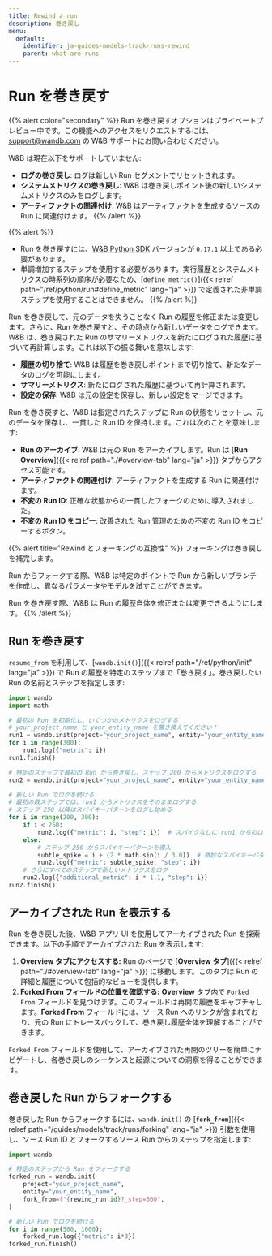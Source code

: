 ```yaml
---
title: Rewind a run
description: 巻き戻し
menu:
  default:
    identifier: ja-guides-models-track-runs-rewind
    parent: what-are-runs
---
```


# Run を巻き戻す
{{% alert color="secondary" %}}
Run を巻き戻すオプションはプライベートプレビュー中です。この機能へのアクセスをリクエストするには、support@wandb.com の W&B サポートにお問い合わせください。

W&B は現在以下をサポートしていません:
* **ログの巻き戻し**: ログは新しい Run セグメントでリセットされます。
* **システムメトリクスの巻き戻し**: W&B は巻き戻しポイント後の新しいシステムメトリクスのみをログします。
* **アーティファクトの関連付け**: W&B はアーティファクトを生成するソースの Run に関連付けます。
{{% /alert %}}

{{% alert %}}
* Run を巻き戻すには、[W&B Python SDK](https://pypi.org/project/wandb/) バージョンが `0.17.1` 以上である必要があります。
* 単調増加するステップを使用する必要があります。実行履歴とシステムメトリクスの時系列の順序が必要なため、[`define_metric()`]({{< relref path="/ref/python/run#define_metric" lang="ja" >}}) で定義された非単調ステップを使用することはできません。
{{% /alert %}}

Run を巻き戻して、元のデータを失うことなく Run の履歴を修正または変更します。さらに、Run を巻き戻すと、その時点から新しいデータをログできます。W&B は、巻き戻された Run のサマリーメトリクスを新たにログされた履歴に基づいて再計算します。これは以下の振る舞いを意味します:
- **履歴の切り捨て**: W&B は履歴を巻き戻しポイントまで切り捨て、新たなデータのログを可能にします。
- **サマリーメトリクス**: 新たにログされた履歴に基づいて再計算されます。
- **設定の保存**: W&B は元の設定を保存し、新しい設定をマージできます。

Run を巻き戻すと、W&B は指定されたステップに Run の状態をリセットし、元のデータを保存し、一貫した Run ID を保持します。これは次のことを意味します:

- **Run のアーカイブ**: W&B は元の Run をアーカイブします。Run は [**Run Overview**]({{< relref path="./#overview-tab" lang="ja" >}}) タブからアクセス可能です。
- **アーティファクトの関連付け**: アーティファクトを生成する Run に関連付けます。
- **不変の Run ID**: 正確な状態からの一貫したフォークのために導入されました。
- **不変の Run ID をコピー**: 改善された Run 管理のための不変の Run ID をコピーするボタン。

{{% alert title="Rewind とフォーキングの互換性" %}}
フォーキングは巻き戻しを補完します。

Run からフォークする際、W&B は特定のポイントで Run から新しいブランチを作成し、異なるパラメータやモデルを試すことができます。

Run を巻き戻す際、W&B は Run の履歴自体を修正または変更できるようにします。
{{% /alert %}}

## Run を巻き戻す

`resume_from` を利用して、[`wandb.init()`]({{< relref path="/ref/python/init" lang="ja" >}}) で Run の履歴を特定のステップまで「巻き戻す」。巻き戻したい Run の名前とステップを指定します:

```python
import wandb
import math

# 最初の Run を初期化し、いくつかのメトリクスをログする
# your_project_name と your_entity_name を置き換えてください！
run1 = wandb.init(project="your_project_name", entity="your_entity_name")
for i in range(300):
    run1.log({"metric": i})
run1.finish()

# 特定のステップで最初の Run から巻き戻し、ステップ 200 からメトリクスをログする
run2 = wandb.init(project="your_project_name", entity="your_entity_name", resume_from=f"{run1.id}?_step=200")

# 新しい Run でログを続ける
# 最初の数ステップでは、run1 からメトリクスをそのままログする
# ステップ 250 以降はスパイキーパターンをログし始める
for i in range(200, 300):
    if i < 250:
        run2.log({"metric": i, "step": i})  # スパイクなしに run1 からのログを続行
    else:
        # ステップ 250 からスパイキーパターンを導入
        subtle_spike = i + (2 * math.sin(i / 3.0))  # 微妙なスパイキーパターンを適用
        run2.log({"metric": subtle_spike, "step": i})
    # さらにすべてのステップで新しいメトリクスをログ
    run2.log({"additional_metric": i * 1.1, "step": i})
run2.finish()
```

## アーカイブされた Run を表示する

Run を巻き戻した後、W&B アプリ UI を使用してアーカイブされた Run を探索できます。以下の手順でアーカイブされた Run を表示します:

1. **Overview タブにアクセスする:** Run のページで [**Overview タブ**]({{< relref path="./#overview-tab" lang="ja" >}}) に移動します。このタブは Run の詳細と履歴について包括的なビューを提供します。
2. **Forked From フィールドの位置を確認する:** **Overview** タブ内で `Forked From` フィールドを見つけます。このフィールドは再開の履歴をキャプチャします。**Forked From** フィールドには、ソース Run へのリンクが含まれており、元の Run にトレースバックして、巻き戻し履歴全体を理解することができます。

`Forked From` フィールドを使用して、アーカイブされた再開のツリーを簡単にナビゲートし、各巻き戻しのシーケンスと起源についての洞察を得ることができます。

## 巻き戻した Run からフォークする

巻き戻した Run からフォークするには、`wandb.init()` の [**`fork_from`**]({{< relref path="/guides/models/track/runs/forking" lang="ja" >}}) 引数を使用し、ソース Run ID とフォークするソース Run からのステップを指定します:

```python 
import wandb

# 特定のステップから Run をフォークする
forked_run = wandb.init(
    project="your_project_name",
    entity="your_entity_name",
    fork_from=f"{rewind_run.id}?_step=500",
)

# 新しい Run でログを続ける
for i in range(500, 1000):
    forked_run.log({"metric": i*3})
forked_run.finish()
```